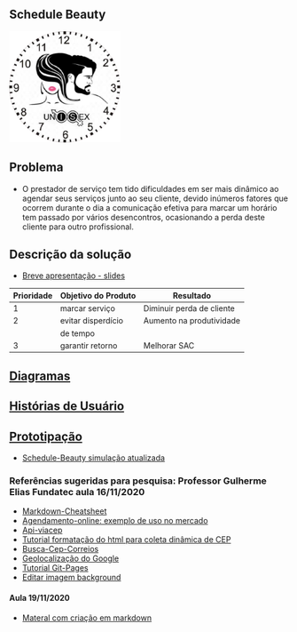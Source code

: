 ## Schedule Beauty
<img src="/prototipo_html/logoSchedule.png" width="200" height="200">

## Problema
 - O prestador de serviço tem tido dificuldades em ser mais dinâmico ao agendar seus serviços junto ao seu cliente, devido inúmeros fatores que ocorrem durante o dia a comunicação efetiva para marcar um horário tem passado por vários desencontros, ocasionando a perda deste cliente para outro profissional.

## Descrição da solução

 * [Breve apresentação - slides](https://docs.google.com/presentation/d/1L7abRvBpME2A8kKSIExrmsOxsvnbWI3zhwxoRoPVKcw/edit?usp=sharing)
 
| Prioridade |Objetivo do Produto | Resultado               |
|------------|--------------------|-------------------------|
|     1      |marcar serviço      |Diminuir perda de cliente|
|     2      |evitar disperdício  |Aumento na produtividade |
|            |de tempo            |                         |
|     3      |garantir retorno    |Melhorar SAC             |

## [Diagramas](/doc/tecnica/README.md) 

## [Histórias de Usuário](/doc/historia_usuario/README.md)

## [Prototipação](/doc/prototipacao/README.md)
 * [Schedule-Beauty simulação atualizada](https://gracetorresleite.github.io/template-fundatec-tcc-ScheduleBeauty/prototipo_html/contato_agendado.html)

### Referências sugeridas para pesquisa: Professor Gulherme Elias  Fundatec  aula 16/11/2020
 * [Markdown-Cheatsheet](https://github.com/adam-p/markdown-here/wiki/Markdown-Cheatsheet)
 * [Agendamento-online: exemplo de uso no mercado](https://www.qodbarbershop.com/agendamento-online/)
 * [Api-viacep](https://viacep.com.br/exemplo/javascript/)
 * [Tutorial formatação do html para coleta dinâmica de CEP](https://velhobit.com.br/programacao/carregando-cep-cidades-dinamicamente.html)
 * [Busca-Cep-Correios](https://buscacep.correios.com.br/app/endereco/index.php)
 * [Geolocalização do Google](http://www.linhadecodigo.com.br/artigo/3653/usando-geolocalizacao-com-html5.aspx)
 * [Tutorial Git-Pages](https://blog.paulagrangeiro.com.br/hospedando-sites-gratuitamente-com-o-github-pages-284aa643db14)
 * [Editar imagem background](https://www.remove.bg/)
 
 #### Aula 19/11/2020
  * [Materal com criação em markdown](https://developers.umov.me/)
